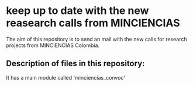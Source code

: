 # keep up to date with the new reasearch calls from MINCIENCIAS

The aim of this repository is to send an mail with the new calls for research projects from MINCIENCIAS Colombia. 


## Description of files in this repository:

It has a main module called 'minciencias_convoc'





